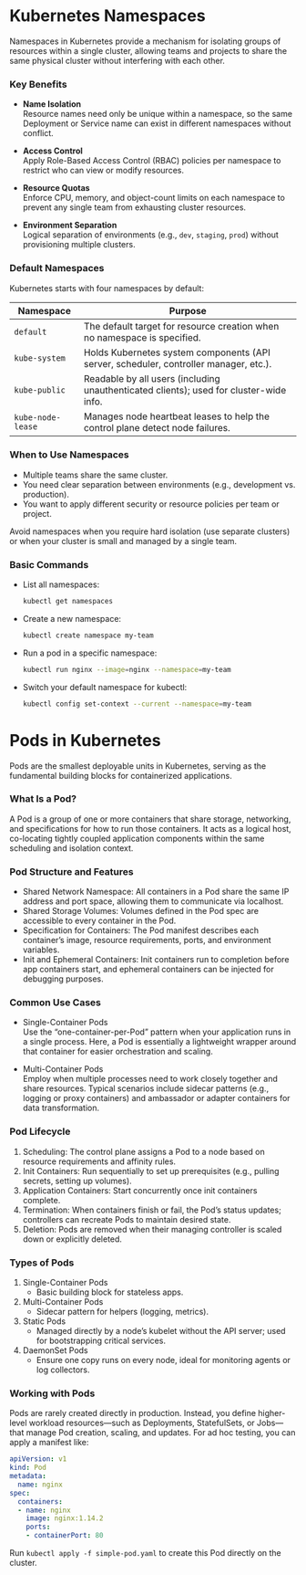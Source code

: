 # Kubernetes Namespaces

Namespaces in Kubernetes provide a mechanism for isolating groups of resources within a single cluster, allowing teams and projects to share the same physical cluster without interfering with each other.

### Key Benefits

- **Name Isolation**  
  Resource names need only be unique within a namespace, so the same Deployment or Service name can exist in different namespaces without conflict.  

- **Access Control**  
  Apply Role-Based Access Control (RBAC) policies per namespace to restrict who can view or modify resources.  

- **Resource Quotas**  
  Enforce CPU, memory, and object-count limits on each namespace to prevent any single team from exhausting cluster resources.  

- **Environment Separation**  
  Logical separation of environments (e.g., `dev`, `staging`, `prod`) without provisioning multiple clusters.

### Default Namespaces

Kubernetes starts with four namespaces by default:

| Namespace       | Purpose                                                                                      |
|-----------------|----------------------------------------------------------------------------------------------|
| `default`       | The default target for resource creation when no namespace is specified.                     |
| `kube-system`   | Holds Kubernetes system components (API server, scheduler, controller manager, etc.).        |
| `kube-public`   | Readable by all users (including unauthenticated clients); used for cluster-wide info.       |
| `kube-node-lease` | Manages node heartbeat leases to help the control plane detect node failures.             |

### When to Use Namespaces

- Multiple teams share the same cluster.  
- You need clear separation between environments (e.g., development vs. production).  
- You want to apply different security or resource policies per team or project.  

Avoid namespaces when you require hard isolation (use separate clusters) or when your cluster is small and managed by a single team.

### Basic Commands

- List all namespaces:  
  ```bash
  kubectl get namespaces
  ```
- Create a new namespace:  
  ```bash
  kubectl create namespace my-team
  ```
- Run a pod in a specific namespace:  
  ```bash
  kubectl run nginx --image=nginx --namespace=my-team
  ```
- Switch your default namespace for kubectl:  
  ```bash
  kubectl config set-context --current --namespace=my-team
  ```

# Pods in Kubernetes

Pods are the smallest deployable units in Kubernetes, serving as the fundamental building blocks for containerized applications.

### What Is a Pod?

A Pod is a group of one or more containers that share storage, networking, and specifications for how to run those containers. It acts as a logical host, co-locating tightly coupled application components within the same scheduling and isolation context.

### Pod Structure and Features

- Shared Network Namespace: All containers in a Pod share the same IP address and port space, allowing them to communicate via localhost.  
- Shared Storage Volumes: Volumes defined in the Pod spec are accessible to every container in the Pod.  
- Specification for Containers: The Pod manifest describes each container’s image, resource requirements, ports, and environment variables.  
- Init and Ephemeral Containers: Init containers run to completion before app containers start, and ephemeral containers can be injected for debugging purposes.

### Common Use Cases

- Single-Container Pods  
  Use the “one-container-per-Pod” pattern when your application runs in a single process. Here, a Pod is essentially a lightweight wrapper around that container for easier orchestration and scaling.  

- Multi-Container Pods  
  Employ when multiple processes need to work closely together and share resources. Typical scenarios include sidecar patterns (e.g., logging or proxy containers) and ambassador or adapter containers for data transformation.

### Pod Lifecycle

1. Scheduling: The control plane assigns a Pod to a node based on resource requirements and affinity rules.  
2. Init Containers: Run sequentially to set up prerequisites (e.g., pulling secrets, setting up volumes).  
3. Application Containers: Start concurrently once init containers complete.  
4. Termination: When containers finish or fail, the Pod’s status updates; controllers can recreate Pods to maintain desired state.  
5. Deletion: Pods are removed when their managing controller is scaled down or explicitly deleted.

### Types of Pods

1. Single-Container Pods  
   - Basic building block for stateless apps.  
2. Multi-Container Pods  
   - Sidecar pattern for helpers (logging, metrics).  
3. Static Pods  
   - Managed directly by a node’s kubelet without the API server; used for bootstrapping critical services.  
4. DaemonSet Pods  
   - Ensure one copy runs on every node, ideal for monitoring agents or log collectors.

### Working with Pods

Pods are rarely created directly in production. Instead, you define higher-level workload resources—such as Deployments, StatefulSets, or Jobs—that manage Pod creation, scaling, and updates. For ad hoc testing, you can apply a manifest like:

```yaml
apiVersion: v1
kind: Pod
metadata:
  name: nginx
spec:
  containers:
  - name: nginx
    image: nginx:1.14.2
    ports:
    - containerPort: 80
```

Run `kubectl apply -f simple-pod.yaml` to create this Pod directly on the cluster.

